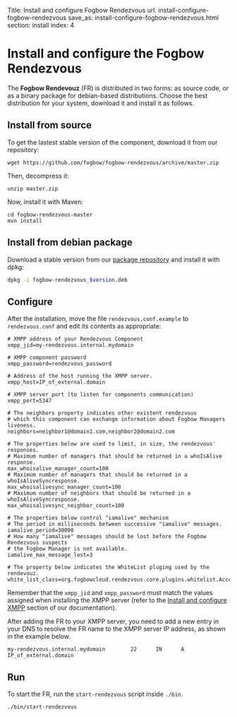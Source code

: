 Title: Install and configure Fogbow Rendezvous
url: install-configure-fogbow-rendezvous
save_as: install-configure-fogbow-rendezvous.html
section: install
index: 4

Install and configure the Fogbow Rendezvous
==========

The **Fogbow Rendevouz** (FR) is distributed in two forms: as source code, or as a binary package for debian-based distributions. Choose the best distribution for your system, download it and install it as follows.

## Install from source
To get the lastest stable version of the component, download it from our repository:

``` shell
wget https://github.com/fogbow/fogbow-rendezvous/archive/master.zip
```

Then, decompress it:
``` shell
unzip master.zip
```

Now, install it with Maven:

```
cd fogbow-rendezvous-master
mvn install
```

## Install from debian package

Download a stable version from our <a href="http://downloads.fogbowcloud.org/stable/debian/">package repository</a> and install it with dpkg:

```bash
dpkg -i fogbow-rendezvous_$version.deb
```

## Configure
After the installation, move the file ```rendezvous.conf.example``` to ```rendezvous.conf``` and edit its contents as appropriate:
``` shell
# XMPP address of your Rendezvous Component
xmpp_jid=my-rendezvous.internal.mydomain

# XMPP component password
xmpp_password=rendezvous_password

# Address of the host running the XMPP server.
xmpp_host=IP_of_external.domain

# XMPP server port (to listen for components communication)
xmpp_port=5347

# The neighbors property indicates other existent rendezvous
# which this component can exchange information about Fogbow Managers liveness.
neighbors=neighbor1@domain1.com,neighbor2@domain2.com

# The properties below are used to limit, in size, the rendezvous' responses.
# Maximum number of managers that should be returned in a whoIsAlive response.
max_whoisalive_manager_count=100
# Maximum number of managers that should be returned in a whoIsAliveSyncresponse.
max_whoisalivesync_manager_count=100
# Maximum number of neighbors that should be returned in a whoIsAliveSyncresponse.
max_whoisalivesync_neighbor_count=100

# The properties below control "iamalive" mechanism
# The period in milliseconds between successive "iamalive" messages.
iamalive_period=30000
# How many "iamalive" messages should be lost before the Fogbow Rendezvous suspects
# the Fogbow Manager is not available.
iamalive_max_message_lost=3

# The property below indicates the WhiteList pluging used by the rendevouz.
white_list_class=org.fogbowcloud.rendezvous.core.plugins.whitelist.AcceptAnyWhiteListPlugin
``` 

Remember that the ```xmpp_jid``` and ```xmpp_password``` must match the values assigned when installing the XMPP server (refer to the [Install and configure XMPP](install-configure-xmpp.md) section of our documentation).

After adding the FR to your XMPP server, you need to add a new entry in your DNS to resolve the FR name to the XMPP server IP address, as shown in the example below.
``` shell
my-rendezvous.internal.mydomain        22      IN      A       IP_of_external.domain
```

## Run
To start the FR, run the ```start-rendezvous``` script inside ```./bin```.
``` shell
./bin/start-rendezvous
```
